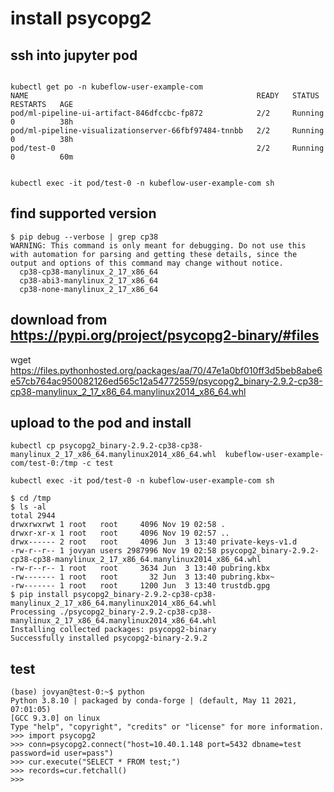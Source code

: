 
# install psycopg2

## ssh into jupyter pod

```

kubectl get po -n kubeflow-user-example-com
NAME                                                   READY   STATUS    RESTARTS   AGE
pod/ml-pipeline-ui-artifact-846dfccbc-fp872            2/2     Running   0          38h
pod/ml-pipeline-visualizationserver-66fbf97484-tnnbb   2/2     Running   0          38h
pod/test-0                                             2/2     Running   0          60m


kubectl exec -it pod/test-0 -n kubeflow-user-example-com sh

```

## find supported version
```
$ pip debug --verbose | grep cp38
WARNING: This command is only meant for debugging. Do not use this with automation for parsing and getting these details, since the output and options of this command may change without notice.
  cp38-cp38-manylinux_2_17_x86_64
  cp38-abi3-manylinux_2_17_x86_64
  cp38-none-manylinux_2_17_x86_64 

```
## download  from https://pypi.org/project/psycopg2-binary/#files
wget https://files.pythonhosted.org/packages/aa/70/47e1a0bf010ff3d5beb8abe6e57cb764ac950082126ed565c12a54772559/psycopg2_binary-2.9.2-cp38-cp38-manylinux_2_17_x86_64.manylinux2014_x86_64.whl

## upload to the pod and install

```
kubectl cp psycopg2_binary-2.9.2-cp38-cp38-manylinux_2_17_x86_64.manylinux2014_x86_64.whl  kubeflow-user-example-com/test-0:/tmp -c test

kubectl exec -it pod/test-0 -n kubeflow-user-example-com sh

$ cd /tmp
$ ls -al
total 2944
drwxrwxrwt 1 root   root     4096 Nov 19 02:58 .
drwxr-xr-x 1 root   root     4096 Nov 19 02:57 ..
drwx------ 2 root   root     4096 Jun  3 13:40 private-keys-v1.d
-rw-r--r-- 1 jovyan users 2987996 Nov 19 02:58 psycopg2_binary-2.9.2-cp38-cp38-manylinux_2_17_x86_64.manylinux2014_x86_64.whl
-rw-r--r-- 1 root   root     3634 Jun  3 13:40 pubring.kbx
-rw------- 1 root   root       32 Jun  3 13:40 pubring.kbx~
-rw------- 1 root   root     1200 Jun  3 13:40 trustdb.gpg
$ pip install psycopg2_binary-2.9.2-cp38-cp38-manylinux_2_17_x86_64.manylinux2014_x86_64.whl
Processing ./psycopg2_binary-2.9.2-cp38-cp38-manylinux_2_17_x86_64.manylinux2014_x86_64.whl
Installing collected packages: psycopg2-binary
Successfully installed psycopg2-binary-2.9.2
```

## test

```
(base) jovyan@test-0:~$ python
Python 3.8.10 | packaged by conda-forge | (default, May 11 2021, 07:01:05) 
[GCC 9.3.0] on linux
Type "help", "copyright", "credits" or "license" for more information.
>>> import psycopg2
>>> conn=psycopg2.connect("host=10.40.1.148 port=5432 dbname=test password=id user=pass")
>>> cur.execute("SELECT * FROM test;")
>>> records=cur.fetchall()
>>> 
```
